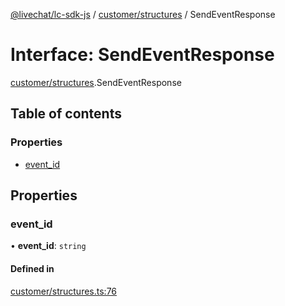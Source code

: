 [@livechat/lc-sdk-js](../README.md) / [customer/structures](../modules/customer_structures.md) / SendEventResponse

# Interface: SendEventResponse

[customer/structures](../modules/customer_structures.md).SendEventResponse

## Table of contents

### Properties

- [event\_id](customer_structures.SendEventResponse.md#event_id)

## Properties

### event\_id

• **event\_id**: `string`

#### Defined in

[customer/structures.ts:76](https://github.com/livechat/lc-sdk-js/blob/951da85/src/customer/structures.ts#L76)
